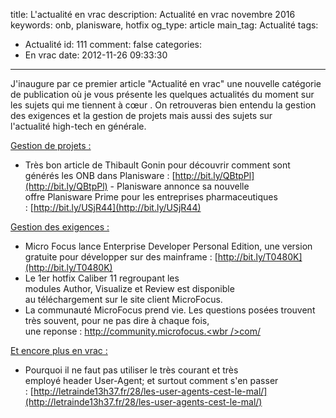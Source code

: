 title: L'actualité en vrac
description: Actualité en vrac novembre 2016
keywords: onb, planisware, hotfix
og_type: article
main_tag: Actualité
tags:
  - Actualité
id: 111
comment: false
categories:
  - En vrac
date: 2012-11-26 09:33:30
---

J'inaugure par ce premier article "Actualité en vrac" une nouvelle catégorie de publication où je vous présente les quelques actualités du moment sur les sujets qui me tiennent à cœur . On retrouveras bien entendu la gestion des exigences et la gestion de projets mais aussi des sujets sur l'actualité high-tech en générale.
<!-- more -->

<span style="text-decoration: underline;">Gestion de projets :</span>
- Très bon article de Thibault Gonin pour découvrir comment sont générés les ONB dans Planisware : [http://bit.ly/QBtpPl](http://bit.ly/QBtpPl)
- Planisware annonce sa nouvelle offre Planisware Prime pour les entreprises pharmaceutiques : [http://bit.ly/USjR44](http://bit.ly/USjR44)

<span style="text-decoration: underline;">Gestion des exigences :</span>
- Micro Focus lance Enterprise Developer Personal Edition, une version gratuite pour développer sur des mainframe : [http://bit.ly/T0480K](http://bit.ly/T0480K)
- Le 1er hotfix Caliber 11 regroupant les modules Author, Visualize et Review est disponible au téléchargement sur le site client MicroFocus.
- La communauté MicroFocus prend vie. Les questions posées trouvent très souvent, pour ne pas dire à chaque fois, une reponse : [http://community.microfocus.<wbr />com/](http://community.microfocus.com/)

<span style="text-decoration: underline;">Et encore plus en vrac :</span>
- Pourquoi il ne faut pas utiliser le très courant et très employé header User-Agent; et surtout comment s'en passer : [http://letrainde13h37.fr/28/les-user-agents-cest-le-mal/](http://letrainde13h37.fr/28/les-user-agents-cest-le-mal/)